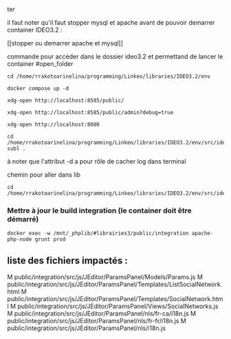 ter


il faut noter qu'il faut stopper mysql et apache avant de pouvoir demarrer container IDEO3.2 : 

[[stopper ou demarrer apache et mysql]]

commande pour accéder dans le dossier ideo3.2 et permettand de lancer le container 
#open_folder

```shell
cd /home/rrakotoarinelina/programming/Linkeo/libraries/IDEO3.2/env

docker compose up -d 

xdg-open http://localhost:8585/public/

xdg-open http://localhost:8585/public/admin?debug=true

xdg-open http://localhost:8080

cd /home/rrakotoarinelina/programming/Linkeo/libraries/IDEO3.2/env/src/ideo3/dev/#librairies/
subl .

```
à noter que l'attribut -d a pour rôle de cacher log dans terminal

<span class="text-danger">chemin pour aller dans lib </span> 

```shell
cd /home/rrakotoarinelina/programming/Linkeo/libraries/IDEO3.2/env/src/ideo3/dev/#librairies
```

### Mettre à jour le build integration (le container doit être démarré) ###
```shell
docker exec -w /mnt/_phplib/#librairies3/public/integration apache-php-node grunt prod 
```

<link rel="preload" href="/css/print.min.css?v=1676995592" as="style" onload="this.onload=null;this.rel='stylesheet';this.media='print'">


## liste des fichiers impactés : 

M       public/integration/src/js/JEditor/ParamsPanel/Models/Params.js
M       public/integration/src/js/JEditor/ParamsPanel/Templates/ListSocialNetwork.html
M       public/integration/src/js/JEditor/ParamsPanel/Templates/SocialNetwork.html
M       public/integration/src/js/JEditor/ParamsPanel/Views/SocialNetworks.js
M       public/integration/src/js/JEditor/ParamsPanel/nls/fr-ca/i18n.js
M       public/integration/src/js/JEditor/ParamsPanel/nls/fr-fr/i18n.js
M       public/integration/src/js/JEditor/ParamsPanel/nls/i18n.js
